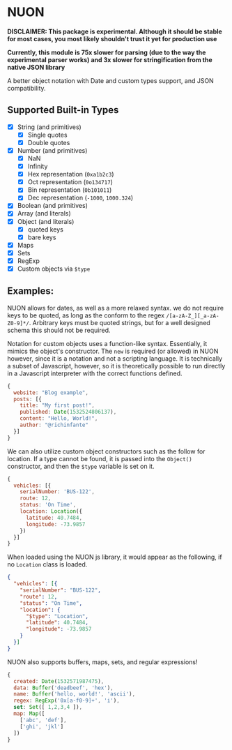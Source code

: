 # NUON

**DISCLAIMER: This package is experimental. Although it should be stable for most cases, you most likely shouldn't trust it yet for production use**

**Currently, this module is 75x slower for parsing (due to the way the experimental parser works) and 3x slower for stringification from the native JSON library**

A better object notation with Date and custom types support, and JSON compatibility.

## Supported Built-in Types
- [x] String (and primitives)
  - [x] Single quotes
  - [x] Double quotes
- [x] Number (and primitives)
  - [x] NaN
  - [x] Infinity
  - [x] Hex representation (`0xa1b2c3`)
  - [x] Oct representation (`0o134717`)
  - [x] Bin representation (`0b101011`)
  - [x] Dec representation (`-1000`, `1000.324`)
- [x] Boolean (and primitives)
- [x] Array (and literals)
- [x] Object (and literals)
  - [x] quoted keys
  - [x] bare keys
- [x] Maps
- [x] Sets
- [x] RegExp
- [x] Custom objects via `$type`

## Examples:

NUON allows for dates, as well as a more relaxed syntax. we do not require keys to be quoted, as long as the conform to the regex `/[a-zA-Z_][_a-zA-Z0-9]*/`. Arbitrary keys must be quoted strings, but for a well designed schema this should not be required.

Notation for custom objects uses a function-like syntax. Essentially, it mimics the object's constructor. The `new` is required (or allowed) in NUON however, since it is a notation and not a scripting language. It is technically a subset of Javascript, however, so it is theoretically possible to run directly in a Javascript interpreter with the correct functions defined.

```js
{
  website: "Blog example",
  posts: [{
    title: "My first post!",
    published: Date(1532524806137),
    content: "Hello, World!",
    author: "@richinfante"
  }]
}
```

We can also utilize custom object constructors such as the follow for location. If a type cannot be found, it is passed into the `Object()` constructor, and then the `$type` variable is set on it.

```js
{
  vehicles: [{
    serialNumber: 'BUS-122',
    route: 12,
    status: 'On Time',
    location: Location({
      latitude: 40.7484,
      longitude: -73.9857
    })
  }]
}
```

When loaded using the NUON js library, it would appear as the following, if no `Location` class is loaded.

```json
{
  "vehicles": [{
    "serialNumber": "BUS-122",
    "route": 12,
    "status": "On Time",
    "location": {
      "$type": "Location",
      "latitude": 40.7484,
      "longitude": -73.9857
    }
  }]
}
```

NUON also supports buffers, maps, sets, and regular expressions!
```js
{
  created: Date(1532571987475),
  data: Buffer('deadbeef', 'hex'),
  name: Buffer('hello, world!', 'ascii'),
  regex: RegExp('0x[a-f0-9]+', 'i'),
  set: Set([ 1,2,3,4 ]),
  map: Map([
    ['abc', 'def'],
    ['ghi', 'jkl']
  ])
}
```